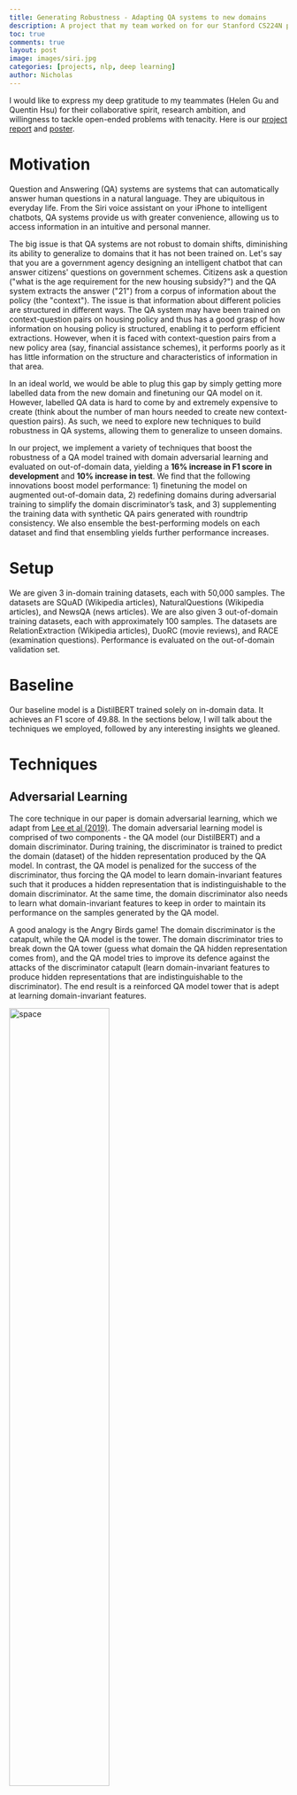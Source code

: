 ```yaml
---
title: Generating Robustness - Adapting QA systems to new domains
description: A project that my team worked on for our Stanford CS224N project. We implement a variety of techniques (e.g. adversarial learning) that boost the robustness of a QA model, improving its ability to generalize to new domains.
toc: true
comments: true
layout: post
image: images/siri.jpg
categories: [projects, nlp, deep learning]
author: Nicholas
---
```


I would like to express my deep gratitude to my teammates (Helen Gu and Quentin Hsu) for their collaborative spirit, research ambition, and willingness to tackle open-ended problems
with tenacity. Here is our
<a href="https://drive.google.com/file/d/1-cleNk6Auyrk2rEEW7fBM30FPiLhYORX/view?usp=sharing">project report</a>
and <a href="https://drive.google.com/file/d/1qyAD_KEot7g21jRoFcN6Val0RHBb_1Z1/view?usp=sharing">poster</a>.

# Motivation
Question and Answering (QA) systems are systems that can automatically answer human questions in a natural language.
They are ubiquitous in everyday life. From the Siri voice assistant on your iPhone to intelligent chatbots, QA systems provide us with
greater convenience, allowing us to access information in an intuitive and personal manner.

The big issue is that QA systems are not robust to domain shifts, diminishing its ability to generalize to domains that it has not been trained on. Let's say that you are a government agency designing an intelligent chatbot that can answer citizens'
questions on government schemes. Citizens ask a question ("what is the age requirement for the new housing subsidy?") and the QA system extracts the answer ("21") from a corpus of information
about the policy (the "context"). The issue is that information about different policies are structured in different ways. The QA system may have been trained on context-question
pairs on housing policy and thus has a good grasp of how information on housing policy is structured, enabling it to perform efficient extractions. However, when it is faced with
context-question pairs from a new policy area (say, financial assistance schemes), it performs poorly as it has little information on the structure and characteristics of information
in that area.

In an ideal world, we would be able to plug this gap by simply getting more labelled data from the new domain and finetuning our QA model on it. However, labelled QA data
is hard to come by and extremely expensive to create (think about the number of man hours needed to create new context-question pairs). As such, we need to explore new techniques
to build robustness in QA systems, allowing them to generalize to unseen domains.

In our project, we implement a variety of techniques that boost the robustness of a QA model trained with domain adversarial learning and evaluated on out-of-domain data, yielding a **16% increase in F1 score in development** and **10% increase in test**. We find that the following innovations boost model performance: 1) finetuning the model on augmented out-of-domain data, 2) redefining domains during adversarial training to simplify the domain discriminator’s task, and 3) supplementing the training data with synthetic QA pairs generated with roundtrip consistency. We also ensemble the best-performing models on each dataset and find that ensembling yields further performance increases.

# Setup
We are given 3 in-domain training datasets, each with 50,000 samples. The datasets are SQuAD (Wikipedia articles), NaturalQuestions (Wikipedia articles), and NewsQA (news articles). We are also given 3 out-of-domain training datasets, each with approximately 100 samples. The datasets are RelationExtraction (Wikipedia articles), DuoRC (movie reviews), and RACE (examination questions). Performance is evaluated on the out-of-domain validation set.

# Baseline
Our baseline model is a DistilBERT trained solely on in-domain data. It achieves an F1 score of 49.88. In the sections below, I will talk about the techniques we employed, followed by any interesting insights we gleaned.

# Techniques

## Adversarial Learning
The core technique in our paper is domain adversarial learning, which we adapt from <a href="https://aclanthology.org/D19-5826/">Lee et al (2019)</a>. The domain adversarial learning model is comprised of two components - the QA model (our DistilBERT) and a domain discriminator. During training, the discriminator is trained to predict the domain (dataset) of the
hidden representation produced by the QA model. In contrast, the QA model is penalized for the
success of the discriminator, thus forcing the QA model to learn domain-invariant features such that
it produces a hidden representation that is indistinguishable to the domain discriminator. At the same
time, the domain discriminator also needs to learn what domain-invariant features to keep in order to
maintain its performance on the samples generated by the QA model.

A good analogy is the Angry Birds game! The domain discriminator is the catapult, while the QA model is the tower. The domain discriminator tries to break down the QA tower (guess what domain the QA hidden representation comes from), and the QA model tries to improve its defence against the attacks of the discriminator catapult (learn domain-invariant features to produce hidden representations that are indistinguishable to the discriminator). The end result is a reinforced QA model tower that is adept at learning domain-invariant features.

<img width="60%" alt="space" src="https://user-images.githubusercontent.com/40440105/159158048-0bf596c7-1dbd-463d-8d2b-a8acb89659b9.png">
<center><em>Infographic from our poster</em></center>

The discriminator is trained with a cross-entropy loss function. For a given training point, the loss
function compares the discriminator’s predicted probabilities (for all K domains) and the ground
truth label (a one-hot vector which specifies the actual domain the data point belongs to).

The QA model is trained with a combined loss function comprised of a standard cross-entropy
loss (CE) plus a domain-invariance term (KLD) that measures the Kullback-Leibler divergence
between the uniform distribution over all K domains and the discriminator’s actual domain prediction. Intuitively, if the QA model is able to learn domain-invariant features that can fool the discriminator, the KLD will be low as the discriminator cannot do better than random guesses in the domain prediction task.

The final loss for the QA model is given by CE + λ * KLD where λ is a hyper-parameter for controlling the importance of adversarial loss. We use λ = 0.01 as previous work finds this value of lambda performs best in ablation studies

## Using out-of-domain data in training and fine-tuning
Thus far, the model is trained solely on in-domain data. However, we want to see what happens if we include out-of-domain data in training too. We also want to experiment with doing an additional step of fine-tuning after training where the model exclusively learns from out-of-domain samples. Hopefully, the inclusion of out-of-domain data in training and fine-tuning can improve the model's ability to generalize to out-of-domain samples. 

## Data Augmentation
As we have limited out-of-domain data to train and finetune on, we hypothesize that out-of-domain
data augmentation may help improve the performance of our model. Thus, we expand our out-of-domain samples using 2 methods:

**EDA: Synonym Swapping**. We implement the synonym swap method from the <a href="https://github.com/makcedward/nlpaug">nlpaug</a>
package for easy data augmentation. To accomplish this, we replace random words in the context paragraph with its synonyms. Here is an example:

Original context paragraph: "Quentin is a big **fan** of machine learning. He can't stop **building** models."

Question: What does Quentin like?

Context paragraph variant 1: "Quentin is a big **lover** of machine learning. He can't stop **developing** models."

Context paragraph variant 2: "Quentin is a big **enthusiast** of machine learning. He can't stop **formulating** models."

Using this approach, we generate 381 extra context-question pairs from the out-of-domain data.

**Synthetic Question Answer Generation.** The first approach creates new variants of _context paragraphs_. However, we might also want to create new variants of _questions_. To do so, we leverage <a href="https://arxiv.org/abs/1906.05416">Google's multitask T5 model</a> (fine-tuned on a SQuAD dataset) to generate synthetic question-answer pairs for a given context paragraph. To ensure **roundtrip consistency**, we take the generated context-question pair and feed it back into the QA portion of the T5 model. If the T5 model is able to predict the correct answer, we keep the synthetic sample. If not, we discard it. Using this approach, we
generate 1579 extra context-question-answer pairs.

## Domain Alignment
We also experiment with redefining domains. Typically, in adversarial learning, each dataset is treated as a distinct domain. However, this poses 3 issues:

1. The domain boundaries are not well-defined: SQuAD and Natural Questions are both Wikipedia-based
datasets, so the discriminator is trained to differentiate between relatively similar domains.

2. If we include out-of-domain training data, the number of domains that need to be identified increase from 3
to 6, impeding the discriminator’s ability to effectively differentiate between domains, particularly
when it has few samples to learn from in some domains.

3. If we include out-of-domain training
data, the discriminator faces major class imbalance as there are more than 3500 times more in-domain
samples than out-of-domain samples.

These challenges may make it difficult for the
discriminator to learn to distinguish between domains. Consequently, the discriminator exerts less pressure on the QA model, diminishing the QA model’s ability to generalize to out-of-domain samples.

To rectify these issues, we introduce Wiki alignment. In Wiki alignment, the Wiki datasets (SQuAD, NaturalQuestions, RelationExtraction) are treated as one domain, while the non-Wiki datasets (NewsQA, DuoRC, RACE) treated as a separate domain. This allows us to partition the sample space into fewer, better-balanced
domains with well-defined boundaries.

## Tuning Discriminator Architecture
To further improve discriminator learning, we employ two techniques.

Firstly, we incorporate discriminator lambda annealing. The discriminator lambda starts at 0 and is
gradually increased using a tanh function before plateauing at 0.01 at step 20,000. This prevents the
discriminator from initially being overwhelmed with difficult examples, and allows it to progressively
train on harder examples.

Secondly, we incorporate <a href="https://proceedings.mlr.press/v70/arjovsky17a.html">Wasserstein regularization</a> where the weights of the discriminator are
clipped between -0.01 and 0.01 before backward propagation. Weight clipping can enforce the
Lipschitz constraint, which regularizes adversarial training and improves stability.

## Ensemble Methods
Finally, we explore ensembling different performant models together to reduce overall variance. Intuitively, different models have different noise patterns. By ensembling them together, noise patterns cancel out and the resultant ensemble achieves better and more stable performance. We experiment ensembling the best model for each out-of-domain dataset (total of 3 component models).

# Overall Results & Insights
After running a series of experiments, we find that training a Wiki-aligned adversarial model on additional synthetic out-of-domain samples and subsequently fine-tuning it on augmented oo-domain samples (using synonym replacement) produces the best results. The model achieves an F1 score of **55.53**, which is a **11% improvement in dev F1 over the baseline.**

Here are some of our key insights (for a more comprehensive and detailed list, please see the actual report):

1.	Without fine-tuning, we find that the adversarial model underperforms the baseline model. In contrast, after fine-tuning, the adversarial model sees a large jump in F1 score and outperforms the baseline. We hypothesize that the model learns domain-invariant features during training but is only able to adapt them to out-of-domain samples after fine-tuning with out-of-domain data. **This suggests that fine-tuning is crucial in “unlocking” the potential of adversarial learning.**

2.	Wiki alignment is crucial in helping the discriminator learn better, which in turn improves QA model performance. **Having well-defined domains is thus imperative for effective adversarial learning.**

3.	Including synthetic out-of-domain samples helps training, but hurts fine-tuning. The opposite is true for augmented (synonym replacement) out-of-domain samples. We suspect that the model is very sensitive to the quality of out-of-domain samples during fine-tuning as it is trying to extract precise features from the samples. **As such, synthetic question generation performs more poorly than simple synonym replacement as it attempts to recreate questions from scratch and is thus noisier.**
In contrast, during training, the noise of out-of-domain samples is less of a concern since (i) we are trying to learn general domain-invariant features rather than precise domain-specific features and (ii) the noise is averaged over a much larger dataset. What is important is having a diversity of question-answer pairs for more parts of the context paragraph. Intuitively, the original dataset has large context paragraphs with only a few questions that look at specific parts of the paragraph. Example:

Context paragraph: “Hi, I am Quentin. I love eating burgers and cooking them by myself. I aspire to be a chef one day and open my own burger restaurant. By the way, my birthday is next month so you know what to get me!”

Question: “When is Quentin’s birthday?”

Answer: “next month”

The model can get away with reading only a small section of the paragraph, which prevents it from fully understanding the context paragraph. If we can create new question-answer pairs that covers the _entire_ context paragraph, we will force our QA model and discriminator to learn about the structure and characteristics of the entire paragraph. This in turn allows it to learn domain-invariant features better. **Synthetic question generation tackles this root problem and thus performs much better than simple synonym replacement when used in training.**

4.	Tuning discriminator architecture using Lambda annealing and Wasserstein regularization leads to a slight degradation in performance on our best model. We think that synthetic out-of-domain training data already sufficiently improves discriminator training by providing enough out-of-domain samples from the adversarial model to learn on. **As such, the imposition of additional constraints may be unnecessary and potentially harmful to model performance.** For instance, it is not necessary to anneal lambda from 0 if the discriminator is already able to handle difficult examples from the get-go. Doing so will only deprive it of valuable training time.

Finally, we explore ensembling and ensemble together the best models for each out-of-domain dataset. The ensemble achieves a **dev F1 of 57.8**6, which is a** 16% improvement over the baseline.** It also achieves a **test F1 of 65.27**, which is a **10% improvement over baseline.** By averaging across models with different noise patterns, **ensembling is an effective way of boosting performance.**

# Conclusion
We implemented a variety of techniques that boosted the robustness of a QA model to domain shifts, achieving a 16% improvement in dev F1 and a 10% improvement in test F1. Here are some questions that we want to consider exploring:

-	What if we redefine domains in a more computational way (vs using a simple heuristic)? For instance, clustering together samples with similar word embeddings as one domain. This might allow us to pick up deeper domain relationships.

-	What if we explore different ways of augmented out-of-domain samples? We have tried out synonym replacement but what about other techniques such as random insertion (where words are randomly inserted into the paragraph)?

There remains much work to be done to make our QA systems robust and accessible for all. Thank you for reading!





